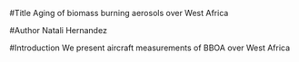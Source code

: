 #Title
Aging of biomass burning aerosols over West Africa

#Author
Natali Hernandez

#Introduction
We present aircraft measurements of BBOA over West Africa

